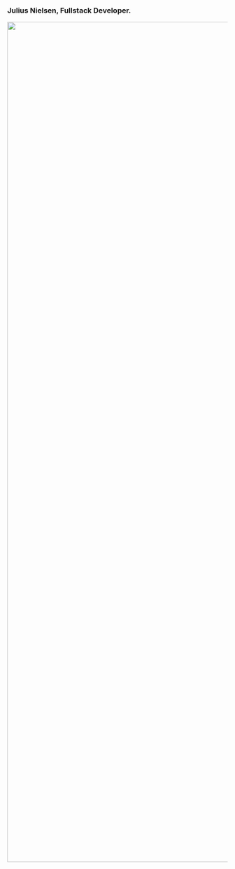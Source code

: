 ### Julius Nielsen, Fullstack Developer.
<div id="header" align="center">
  <img src="https://www.digitaland.tv/wp-content/uploads/2016/03/banner_developer-.jpg" width="1920"/>
</div>


<!--
**juliusnielsen/juliusnielsen** is a ✨ _special_ ✨ repository because its `README.md` (this file) appears on your GitHub profile.

Here are some ideas to get you started:

- 🔭 I’m currently working on ...
- 🌱 I’m currently learning ...
- 👯 I’m looking to collaborate on ...
- 🤔 I’m looking for help with ...
- 💬 Ask me about ...
- 📫 How to reach me: ...
- 😄 Pronouns: ...
- ⚡ Fun fact: ...
-->
